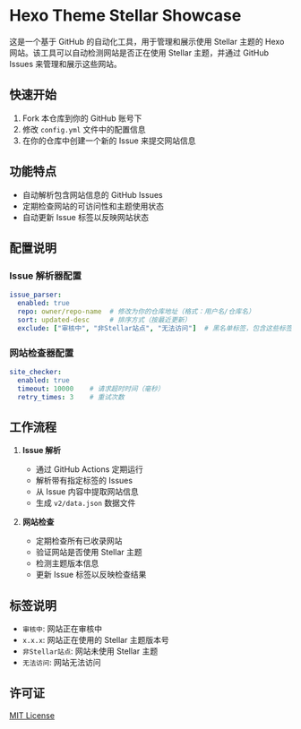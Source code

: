 # Hexo Theme Stellar Showcase

这是一个基于 GitHub 的自动化工具，用于管理和展示使用 Stellar 主题的 Hexo 网站。该工具可以自动检测网站是否正在使用 Stellar 主题，并通过 GitHub Issues 来管理和展示这些网站。

## 快速开始

1. Fork 本仓库到你的 GitHub 账号下
2. 修改 `config.yml` 文件中的配置信息
3. 在你的仓库中创建一个新的 Issue 来提交网站信息

## 功能特点

- 自动解析包含网站信息的 GitHub Issues
- 定期检查网站的可访问性和主题使用状态
- 自动更新 Issue 标签以反映网站状态

## 配置说明
### Issue 解析器配置

```yaml
issue_parser:
  enabled: true
  repo: owner/repo-name  # 修改为你的仓库地址（格式：用户名/仓库名）
  sort: updated-desc     # 排序方式（按最近更新）
  exclude: ["审核中", "非Stellar站点", "无法访问"]  # 黑名单标签，包含这些标签的 issue 将被过滤
```

### 网站检查器配置

```yaml
site_checker:
  enabled: true
  timeout: 10000    # 请求超时时间（毫秒）
  retry_times: 3    # 重试次数
```

## 工作流程

1. **Issue 解析**
   - 通过 GitHub Actions 定期运行
   - 解析带有指定标签的 Issues
   - 从 Issue 内容中提取网站信息
   - 生成 `v2/data.json` 数据文件

2. **网站检查**
   - 定期检查所有已收录网站
   - 验证网站是否使用 Stellar 主题
   - 检测主题版本信息
   - 更新 Issue 标签以反映检查结果

## 标签说明

- `审核中`: 网站正在审核中
- `x.x.x`: 网站正在使用的 Stellar 主题版本号
- `非Stellar站点`: 网站未使用 Stellar 主题
- `无法访问`: 网站无法访问

## 许可证

[MIT License](LICENSE)